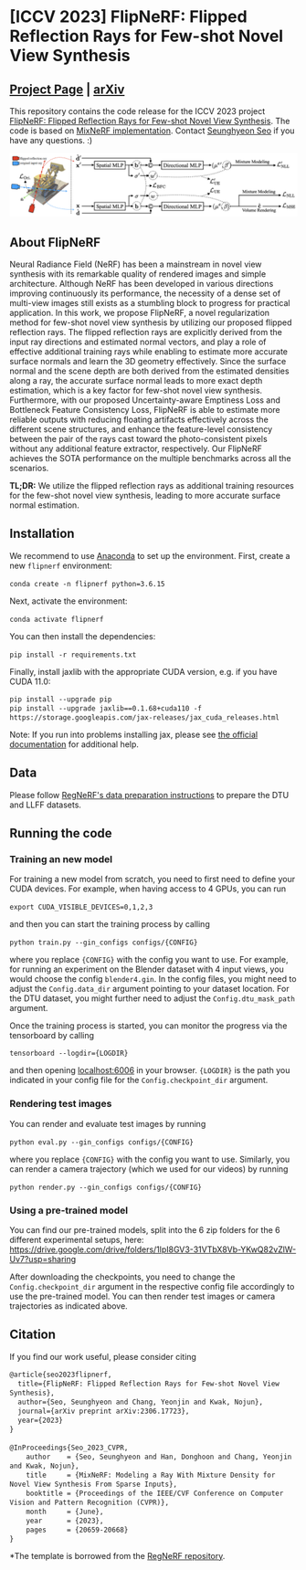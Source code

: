 # [ICCV 2023] FlipNeRF: Flipped Reflection Rays for Few-shot Novel View Synthesis

## [Project Page](https://shawn615.github.io/flipnerf/) | [arXiv](https://arxiv.org/abs/2306.17723)

This repository contains the code release for the ICCV 2023 project [FlipNeRF: Flipped Reflection Rays for Few-shot Novel View Synthesis](https://shawn615.github.io/flipnerf/).
The code is based on [MixNeRF implementation](https://github.com/shawn615/MixNeRF).
Contact [Seunghyeon Seo](https://shawn615.github.io/) if you have any questions. :)

![Teaser Image](teaser.png)

## About FlipNeRF

Neural Radiance Field (NeRF) has been a mainstream in novel view synthesis with its remarkable quality of rendered images and simple architecture. Although NeRF has been developed in various directions improving continuously its performance, the necessity of a dense set of multi-view images still exists as a stumbling block to progress for practical application. In this work, we propose FlipNeRF, a novel regularization method for few-shot novel view synthesis by utilizing our proposed flipped reflection rays. The flipped reflection rays are explicitly derived from the input ray directions and estimated normal vectors, and play a role of effective additional training rays while enabling to estimate more accurate surface normals and learn the 3D geometry effectively. Since the surface normal and the scene depth are both derived from the estimated densities along a ray, the accurate surface normal leads to more exact depth estimation, which is a key factor for few-shot novel view synthesis. Furthermore, with our proposed Uncertainty-aware Emptiness Loss and Bottleneck Feature Consistency Loss, FlipNeRF is able to estimate more reliable outputs with reducing floating artifacts effectively across the different scene structures, and enhance the feature-level consistency between the pair of the rays cast toward the photo-consistent pixels without any additional feature extractor, respectively. Our FlipNeRF achieves the SOTA performance on the multiple benchmarks across all the scenarios.

**TL;DR:** We utilize the flipped reflection rays as additional training resources for the few-shot novel view synthesis, leading to more accurate surface normal estimation.

## Installation

We recommend to use [Anaconda](https://www.anaconda.com/products/individual) to set up the environment. First, create a new `flipnerf` environment: 

```conda create -n flipnerf python=3.6.15```

Next, activate the environment:

```conda activate flipnerf```

You can then install the dependencies:

```pip install -r requirements.txt```

Finally, install jaxlib with the appropriate CUDA version, e.g. if you have CUDA 11.0:

```
pip install --upgrade pip
pip install --upgrade jaxlib==0.1.68+cuda110 -f https://storage.googleapis.com/jax-releases/jax_cuda_releases.html
```

Note: If you run into problems installing jax, please see [the official documentation](https://github.com/google/jax#pip-installation-gpu-cuda) for additional help.

## Data

Please follow [RegNeRF's data preparation instructions](https://github.com/google-research/google-research/tree/master/regnerf) to prepare the DTU and LLFF datasets.

## Running the code

### Training an new model

For training a new model from scratch, you need to first need to define your CUDA devices. For example, when having access to 4 GPUs, you can run

```export CUDA_VISIBLE_DEVICES=0,1,2,3```

and then you can start the training process by calling

```python train.py --gin_configs configs/{CONFIG} ```

where you replace `{CONFIG}` with the config you want to use. For example, for running an experiment on the Blender dataset with 4 input views, you would choose the config `blender4.gin`. In the config files, you might need to adjust the `Config.data_dir` argument pointing to your dataset location. For the DTU dataset, you might further need to adjust the `Config.dtu_mask_path` argument.

Once the training process is started, you can monitor the progress via the tensorboard by calling
```
tensorboard --logdir={LOGDIR}
```
and then opening [localhost:6006](http://localhost:6006/) in your browser. `{LOGDIR}` is the path you indicated in your config file for the `Config.checkpoint_dir` argument. 

### Rendering test images

You can render and evaluate test images by running

```python eval.py --gin_configs configs/{CONFIG} ```

where you replace `{CONFIG}` with the config you want to use. Similarly, you can render a camera trajectory (which we used for our videos) by running

```python render.py --gin_configs configs/{CONFIG} ```


### Using a pre-trained model

You can find our pre-trained models, split into the 6 zip folders for the 6 different experimental setups, here: https://drive.google.com/drive/folders/1lpI8GV3-31VTbX8Vb-YKwQ82vZlW-Uv7?usp=sharing

After downloading the checkpoints, you need to change the `Config.checkpoint_dir` argument in the respective config file accordingly to use the pre-trained model. You can then render test images or camera trajectories as indicated above.

## Citation

If you find our work useful, please consider citing
```
@article{seo2023flipnerf,
  title={FlipNeRF: Flipped Reflection Rays for Few-shot Novel View Synthesis},
  author={Seo, Seunghyeon and Chang, Yeonjin and Kwak, Nojun},
  journal={arXiv preprint arXiv:2306.17723},
  year={2023}
}

@InProceedings{Seo_2023_CVPR,
    author    = {Seo, Seunghyeon and Han, Donghoon and Chang, Yeonjin and Kwak, Nojun},
    title     = {MixNeRF: Modeling a Ray With Mixture Density for Novel View Synthesis From Sparse Inputs},
    booktitle = {Proceedings of the IEEE/CVF Conference on Computer Vision and Pattern Recognition (CVPR)},
    month     = {June},
    year      = {2023},
    pages     = {20659-20668}
}
```
*The template is borrowed from the [RegNeRF repository](https://github.com/google-research/google-research/tree/master/regnerf).
